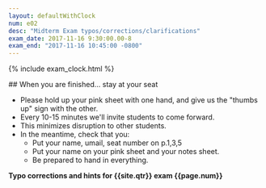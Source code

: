 ```yaml
---
layout: defaultWithClock
num: e02
desc: "Midterm Exam typos/corrections/clarifications"
exam_date: 2017-11-16 9:30:00.00-8
exam_end: "2017-11-16 10:45:00 -0800"
---
```


{% include exam_clock.html %}

<div style="display:none; clear:both;">
http://ucsb-cs56-f17.github.io/exam/e02/typos/
</div>

<div style="clear:both;" markdown="1">
## When you are finished... stay at your seat 
</div>

* Please hold up your pink sheet with one hand, and give us the "thumbs up" sign with the other.  
* Every 10-15 minutes we'll invite students to come forward.
* This minimizes disruption to other students.
* In the meantime, check that you:
   * Put your name, umail, seat number on p.1,3,5
   * Put your name on your pink sheet and your notes sheet.
   * Be prepared to hand in everything.

<b >Typo corrections and hints for {{site.qtr}} exam {{page.num}}</b>


